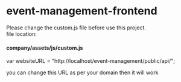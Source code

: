 # event-management-frontend
Please change the custom.js file before use this project.\
file location:
#### company/assets/js/custom.js

var websiteURL = "http://localhost/event-management/public/api/";

you can change this URL as per your domain then it will work
